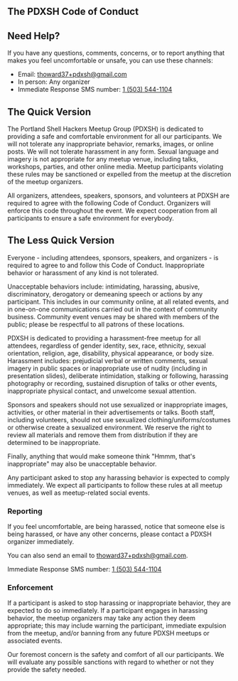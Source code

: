 The PDXSH Code of Conduct
-------------------------


## Need Help?

If you have any questions, comments, concerns, or to report anything that makes you feel uncomfortable or unsafe, you can use these channels:

* Email: [thoward37+pdxsh@gmail.com](mailto:thoward37+pdxsh@gmail.com)
* In person: Any organizer
* Immediate Response SMS number: [1 \(503\) 544-1104](tel:+15035441104)

## The Quick Version

The Portland Shell Hackers Meetup Group (PDXSH) is dedicated to providing a safe and comfortable environment for all our participants. We will not tolerate any inappropriate behavior, remarks, images, or online posts. We will not tolerate harassment in any form. Sexual language and imagery is not appropriate for any meetup venue, including talks, workshops, parties, and other online media. Meetup participants violating these rules may be sanctioned or expelled from the meetup at the discretion of the meetup organizers.

All organizers, attendees, speakers, sponsors, and volunteers at PDXSH are required to agree with the following Code of Conduct. Organizers will enforce this code throughout the event. We expect cooperation from all participants to ensure a safe environment for everybody.

## The Less Quick Version

Everyone - including attendees, sponsors, speakers, and organizers - is required to agree to and follow this Code of Conduct. Inappropriate behavior or harassment of any kind is not tolerated.

Unacceptable behaviors include: intimidating, harassing, abusive, discriminatory, derogatory or demeaning speech or actions by any participant. This includes in our community online, at all related events, and in one-on-one communications carried out in the context of community business. Community event venues may be shared with members of the public; please be respectful to all patrons of these locations.

PDXSH is dedicated to providing a harassment-free meetup for all attendees, regardless of gender identity, sex, race, ethnicity, sexual orientation, religion, age, disability, physical appearance, or body size. Harassment includes: prejudicial verbal or written comments, sexual imagery in public spaces or inappropriate use of nudity (including in presentation slides), deliberate intimidation, stalking or following, harassing photography or recording, sustained disruption of talks or other events, inappropriate physical contact, and unwelcome sexual attention.

Sponsors and speakers should not use sexualized or inappropriate images, activities, or other material in their advertisements or talks. Booth staff, including volunteers, should not use sexualized clothing/uniforms/costumes or otherwise create a sexualized environment. We reserve the right to review all materials and remove them from distribution if they are determined to be inappropriate.

Finally, anything that would make someone think "Hmmm, that's inappropriate" may also be unacceptable behavior.

Any participant asked to stop any harassing behavior is expected to comply immediately. We expect all participants to follow these rules at all meetup venues, as well as meetup-related social events.

### Reporting

If you feel uncomfortable, are being harassed, notice that someone else is being harassed, or have any other concerns, please contact a PDXSH organizer immediately. 

You can also send an email to [thoward37+pdxsh@gmail.com](mailto:thoward37+pdxsh@gmail.com).

Immediate Response SMS number: [1 \(503\) 544-1104](tel:+15035441104)

### Enforcement

If a participant is asked to stop harassing or inappropriate behavior, they are expected to do so immediately. If a participant engages in harassing behavior, the meetup organizers may take any action they deem appropriate; this may include warning the participant, immediate expulsion from the meetup, and/or banning from any future PDXSH meetups or associated events.

Our foremost concern is the safety and comfort of all our participants. We will evaluate any possible sanctions with regard to whether or not they provide the safety needed.
